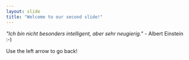 ```yaml
---
layout: slide
title: "Welcome to our second slide!"
---
```

_"Ich bin nicht besonders intelligent, aber sehr neugierig."_ - Albert Einstein :-)

Use the left arrow to go back!
